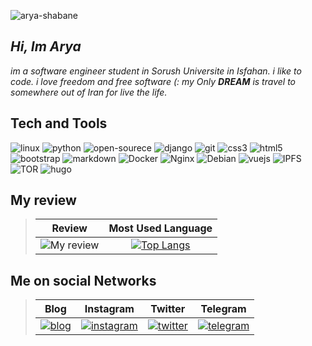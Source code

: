 ![arya-shabane](https://user-images.githubusercontent.com/51704066/145323735-a8f08af6-6b42-4fb2-a1f8-a9e26c4554eb.jpg)

## _Hi, Im Arya_
_im a software engineer student in Sorush Universite in Isfahan. i like to code. i love freedom and free software (:
my Only __DREAM__ is travel to somewhere out of Iran for live the life._


## Tech and Tools

![linux](https://img.shields.io/badge/-Linux-FCC624?logo=linux&logoColor=black&style=for-the-badge)
![python](https://img.shields.io/badge/-Python-313131?logo=python&style=for-the-badge&logoColor=yellow)
![open-sourece](https://img.shields.io/badge/-Opensource-313131?logo=Open%20Source%20Initiative&style=for-the-badge&logoColor=03EF62)
![django](https://img.shields.io/badge/-Django-F7DF1E?logo=django&style=for-the-badge&logoColor=092E20)
![git](https://img.shields.io/badge/-git-313131?logo=git&style=for-the-badge&logoColor=F05032)
![css3](https://img.shields.io/badge/-css3-313131?logo=css3&style=for-the-badge&logoColor=1572B6)
![html5](https://img.shields.io/badge/-html5-313131?logo=html5&style=for-the-badge&logoColor=E34F26)
![bootstrap](https://img.shields.io/badge/-bootstrap-313131?logo=bootstrap&style=for-the-badge&logoColor=7952B3)
![markdown](https://img.shields.io/badge/-markdown-313131?logo=markdown&style=for-the-badge&logoColor=white)
![Docker](https://img.shields.io/badge/-Docker-313131?logo=Docker&style=for-the-badge&logoColor=2496ED)
![Nginx](https://img.shields.io/badge/-Nginx-313131?logo=nginx&style=for-the-badge&logoColor=009639)
![Debian](https://img.shields.io/badge/-Debian-313131?logo=debian&style=for-the-badge&logoColor=A81D33)
![vuejs](https://img.shields.io/badge/-vue.js-313131?logo=vue.js&style=for-the-badge&logoColor=4FC08D)
![IPFS](https://img.shields.io/badge/-IPFS-313131?logo=ipfs&style=for-the-badge&logoColor=65C2CB)
![TOR](https://img.shields.io/badge/-TOR-313131?logo=tor%20browser&style=for-the-badge&logoColor=7D4698)
![hugo](https://img.shields.io/badge/-Hugo-313131?logo=hugo&style=for-the-badge)



## My review

> |Review|Most Used Language|
> |:----:|:----------------:|
> |![My review](https://github-readme-stats.vercel.app/api?username=shabane&show_icons=true&count_private=true)|[![Top Langs](https://github-readme-stats.vercel.app/api/top-langs/?username=shabane&layout=compact)](https://github.com/anuraghazra/github-readme-stats)|







## Me on social Networks
> |Blog|Instagram|Twitter|Telegram|
> |:--:|:-------:|:-----:|:------:|
> |[![blog](https://s4.uupload.ir/files/icons8-google-sites-50_a03l.png)](https://virgool.io/@m_shabane)|[![instagram](https://s4.uupload.ir/files/icons8-instagram-50_orrv.png)](https://www.instagram.com/arya_shabane)|[![twitter](https://s4.uupload.ir/files/icons8-twitter-circled-50_8et8.png)](https://twitter.com/m_shabane)|[![telegram](https://s4.uupload.ir/files/icons8-telegram-app-50_6jzs.png)](https://t.me/bitorbit)|


<!--
> ![arya shabane](https://s4.uupload.ir/files/in-time_bc0u.jpg)
> 
> **time is money, i trying to spend it in my happiness way(_knowledge for me_).**

# you can review my project by visiting [this](https://shabane.github.io/) blog.
-->

